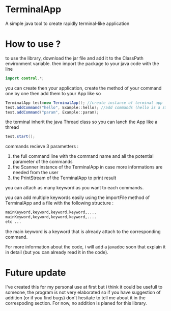 # TerminalApp

A simple java tool to create rapidly terminal-like application

# How to use ?

to use the library, download the jar file and add it to the ClassPath environment variable. 
then import the package to your java code with the line

```java
import control.*;
```

you can create then your application, create the method of your command one by one then add them to your App like so

```java
TerminalApp test=new TerminalApp(); //create instance of terminal app
test.addCommand("hello", Example::hello); //add commands (hello is a static method of the class Example)
test.addCommand("param", Example::param);
```

the terminal inherit the java Thread class so you can lanch the App like a thread

```java
test.start();
```

commands recieve 3 parametters : 
1. the full command line with the command name and all the potential parameter of the commands
2. the Scanner instance of the TerminalApp in case more informations are needed from the user
3. the PrintStream of the TerminalApp to print result

you can attach as many keyword as you want to each commands.

you can add multiple keywords easily using the importFile method of TerminalApp and a file with the following structure : 
```txt
mainKeyword,keyword,keyword,keyword,....
mainKeyword,keyword,keyword,keyword,....
etc ...
```

the main keyword is a keyword that is already attach to the corresponding command.

For more information about the code, i will add a javadoc soon that explain it in detail (but you can already read it in the code).

# Future update

I've created this for my personal use at first but i think it could be usefull to someone, the program is not very elaborated so if you have suggestion of addition (or if you find bugs) don't hesitate to tell me about it in the correspoding section.
For now, no addition is planed for this library.
